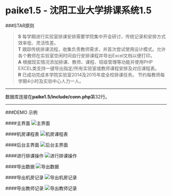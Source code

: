 # paike1.5 - 沈阳工业大学排课系统1.5

###STAR原则
> **S** 每学期进行实验室排课安排需要学院集中开会研讨，传统记录和安排方式效率低、灵活性差。  
> **T** 跟踪传统排课流程，收集负责教师需求，并首次尝试使用设计模式。允许各个教师在实验室空闲时间自行安排课程并导出Excel文档以便打印。  
> **A** 根据现实情况添加排课、教师、课程、班级管理等功能并使用PHP EXCEL类支持一键导出指定/所有实验室或教师课程安排及对应课程表。  
> **R** 已成功完成本学院实验室2014及2015年度全校排课任务。 节约每教师每学期4小时及实验中心人力一人。 

---

数据库连接在**paike1.5/include/conn.php**第32行。

---
###DEMO 示例

####主界面
![主界面](https://github.com/SUTFutureCoder/paike1.5/blob/master/example-img/paike_01.png?raw=true)

####机房课程表
![机房课程表](https://github.com/SUTFutureCoder/paike1.5/blob/master/example-img/paike_02.png?raw=true)

####后台主界面
![后台主界面](https://github.com/SUTFutureCoder/paike1.5/blob/master/example-img/paike_03.png?raw=true)

####进行排课操作
![进行排课操作](https://github.com/SUTFutureCoder/paike1.5/blob/master/example-img/paike_07.png?raw=true)


####导出数据
![导出数据](https://github.com/SUTFutureCoder/paike1.5/blob/master/example-img/paike_04.png?raw=true)

####导出机房记录
![导出机房记录](https://github.com/SUTFutureCoder/paike1.5/blob/master/example-img/paike_05.png?raw=true)

####导出教师记录
![导出教师记录](https://github.com/SUTFutureCoder/paike1.5/blob/master/example-img/paike_06.png?raw=true)